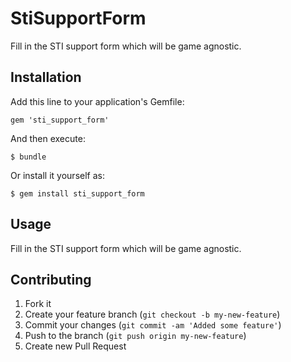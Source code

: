 # StiSupportForm

Fill in the STI support form which will be game agnostic.

## Installation

Add this line to your application's Gemfile:

    gem 'sti_support_form'

And then execute:

    $ bundle

Or install it yourself as:

    $ gem install sti_support_form

## Usage

Fill in the STI support form which will be game agnostic.

## Contributing

1. Fork it
2. Create your feature branch (`git checkout -b my-new-feature`)
3. Commit your changes (`git commit -am 'Added some feature'`)
4. Push to the branch (`git push origin my-new-feature`)
5. Create new Pull Request

